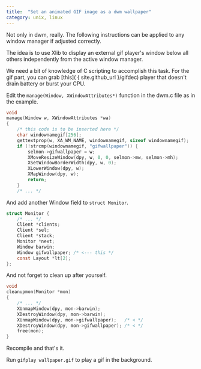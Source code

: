 ```yaml
---
title:  "Set an animated GIF image as a dwm wallpaper"
category: unix, linux
---
```


Not only in dwm, really. The following instructions can be applied to any window manager if adjusted correctly.

The idea is to use Xlib to display an external gif player's window below all others independently from the active window manager.

We need a bit of knowledge of C scripting to accomplish this task. For the gif part, you can grab [this]( { site.github_url }/gifdec) player that doesn't drain battery or burst your CPU.

Edit the `manage(Window, XWindowAttributes*)` function in the dwm.c file as in the example.
```c
void
manage(Window w, XWindowAttributes *wa)
{
    /* this code is to be inserted here */
    char windownamegif[256];
    gettextprop(w, XA_WM_NAME, windownamegif, sizeof windownamegif);
    if (!strcmp(windownamegif, "gifwallpaper")) {
        selmon->gifwallpaper = w;
        XMoveResizeWindow(dpy, w, 0, 0, selmon->mw, selmon->mh);
        XSetWindowBorderWidth(dpy, w, 0);
        XLowerWindow(dpy, w);
        XMapWindow(dpy, w);
        return;
    }
    /* ... */
```

And add another Window field to `struct Monitor`.
```c
struct Monitor {
    /* ... */
	Client *clients;
	Client *sel;
	Client *stack;
	Monitor *next;
	Window barwin;
    Window gifwallpaper; /* <--- this */
	const Layout *lt[2];
};
```

And not forget to clean up after yourself.
```c
void
cleanupmon(Monitor *mon)
{
    /* ... */
	XUnmapWindow(dpy, mon->barwin);
	XDestroyWindow(dpy, mon->barwin);
    XUnmapWindow(dpy, mon->gifwallpaper);   /* < */
    XDestroyWindow(dpy, mon->gifwallpaper); /* < */
	free(mon);
}
```

Recompile and that's it.

Run `gifplay wallpaper.gif` to play a gif in the background.
